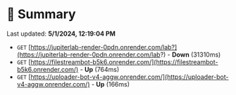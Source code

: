 # 📖 Summary
Last updated: **5/1/2024, 12:19:04 PM**

- `GET` [https://jupiterlab-render-0pdn.onrender.com/lab?](https://jupiterlab-render-0pdn.onrender.com/lab?) - **Down** (31310ms)
- `GET` [https://filestreambot-b5k6.onrender.com/](https://filestreambot-b5k6.onrender.com/) - **Up** (764ms)
- `GET` [https://uploader-bot-v4-aggw.onrender.com/](https://uploader-bot-v4-aggw.onrender.com/) - **Up** (166ms)
